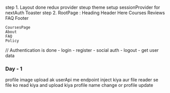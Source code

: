 step 1.  Layout done 
        redux provider steup
        theme setup 
        sessionProvider for nextAuth
        Toaster
step 2. 
    RootPage :
        Heading
        Header
        Here
        Courses
        Reviews
        FAQ
        Footer
    
    CoursesPage
    About
    FAQ
    Policy




// Authentication is done 
    - login 
    - register
    - social auth
    - logout
    - get user data 




### Day - 1
profile image upload
    ak userApi me endpoint inject kiya aur file reader se file ko read kiya and upload kiya 
profile name change or profile update
    